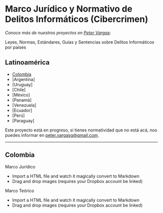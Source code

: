 # Marco Jurídico y Normativo de Delitos Informáticos (Cibercrimen)
_Conoce más de nuestros proyectos en [Peter Vargas](https://petervargas.com):_

Leyes, Normas, Estándares, Guías y Sentencias sobre Delitos Informáticos por países

## Latinoamérica

* [Colombia](https://petervargas.com)
* [Argentina]
* [Uruguay]
* [Chile]
* [México]
* [Panamá]
* [Venezuela]
* [Ecuador]
* [Perú]
* [Paraguay]

Este proyecto está en progreso, si tienes normatividad que no está acá, nos puedes informar en peter.vargasg@gmail.com.

-------------

## Colombia

Marco Jurídico

  - Import a HTML file and watch it magically convert to Markdown
  - Drag and drop images (requires your Dropbox account be linked)

Marco Teórico

  - Import a HTML file and watch it magically convert to Markdown
  - Drag and drop images (requires your Dropbox account be linked)
